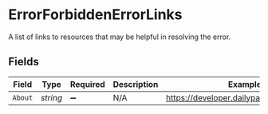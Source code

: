 # ErrorForbiddenErrorLinks

A list of links to resources that may be helpful in resolving the error.


## Fields

| Field                                     | Type                                      | Required                                  | Description                               | Example                                   |
| ----------------------------------------- | ----------------------------------------- | ----------------------------------------- | ----------------------------------------- | ----------------------------------------- |
| `About`                                   | *string*                                  | :heavy_minus_sign:                        | N/A                                       | https://developer.dailypay.com/tag/Errors |